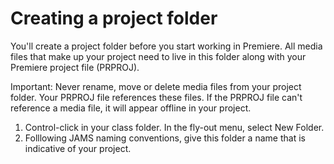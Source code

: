 # Creating a project folder

You'll create a project folder before you start working in Premiere. All media files that make up your project need to live in this folder along with your Premiere project file \(PRPROJ\).

Important: Never rename, move or delete media files from your project folder. Your PRPROJ file references these files. If the PRPROJ file can't reference a media file, it will appear offline in your project.   

1. Control-click in your class folder. In the fly-out menu, select New Folder.
2. Folllowing JAMS naming conventions, give this folder a name that is indicative of your project. 

